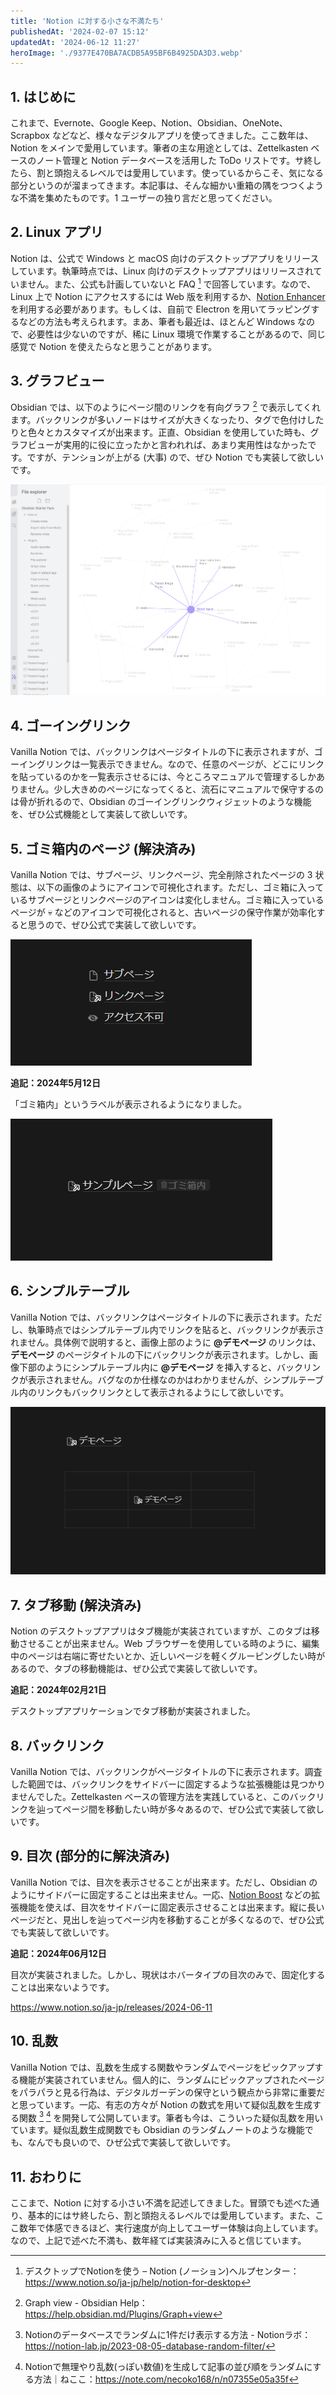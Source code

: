 ```yaml
---
title: 'Notion に対する小さな不満たち'
publishedAt: '2024-02-07 15:12'
updatedAt: '2024-06-12 11:27'
heroImage: './9377E470BA7ACDB5A95BF6B4925DA3D3.webp'
---
```


## 1. はじめに

これまで、Evernote、Google Keep、Notion、Obsidian、OneNote、Scrapbox などなど、様々なデジタルアプリを使ってきました。ここ数年は、Notion をメインで愛用しています。筆者の主な用途としては、Zettelkasten ベースのノート管理と Notion データベースを活用した ToDo リストです。サ終したら、割と頭抱えるレベルでは愛用しています。使っているからこそ、気になる部分というのが溜まってきます。本記事は、そんな細かい重箱の隅をつつくような不満を集めたものです。1 ユーザーの独り言だと思ってください。

## 2. Linux アプリ

Notion は、公式で Windows と macOS 向けのデスクトップアプリをリリースしています。執筆時点では、Linux 向けのデスクトップアプリはリリースされていません。また、公式も計画していないと FAQ [^4] で回答しています。なので、Linux 上で Notion にアクセスするには Web 版を利用するか、[Notion Enhancer](https://notion-enhancer.github.io/) を利用する必要があります。もしくは、自前で Electron を用いてラッピングするなどの方法も考えられます。まあ、筆者も最近は、ほとんど Windows なので、必要性は少ないのですが、稀に Linux 環境で作業することがあるので、同じ感覚で Notion を使えたらなと思うことがあります。

[^4]: デスクトップでNotionを使う – Notion (ノーション)ヘルプセンター：https://www.notion.so/ja-jp/help/notion-for-desktop

## 3. グラフビュー

Obsidian では、以下のようにページ間のリンクを有向グラフ [^3] で表示してくれます。バックリンクが多いノードはサイズが大きくなったり、タグで色付けしたりと色々とカスタマイズが出来ます。正直、Obsidian を使用していた時も、グラフビューが実用的に役に立ったかと言われれば、あまり実用性はなかったです。ですが、テンションが上がる (大事) ので、ぜひ Notion でも実装して欲しいです。

![](7C0132B2975A4ACE1922D4D2ED8FABBA.png)

[^3]: Graph view - Obsidian Help：https://help.obsidian.md/Plugins/Graph+view

## 4. ゴーイングリンク

Vanilla Notion では、バックリンクはページタイトルの下に表示されますが、ゴーイングリンクは一覧表示できません。なので、任意のページが、どこにリンクを貼っているのかを一覧表示させるには、今ところマニュアルで管理するしかありません。少し大きめのページになってくると、流石にマニュアルで保守するのは骨が折れるので、Obsidian のゴーイングリンクウィジェットのような機能を、ぜひ公式機能として実装して欲しいです。

## 5. ゴミ箱内のページ (解決済み)

Vanilla Notion では、サブページ、リンクページ、完全削除されたページの 3 状態は、以下の画像のようにアイコンで可視化されます。ただし、ゴミ箱に入っているサブページとリンクページのアイコンは変化しません。ゴミ箱に入っているページが 💀 などのアイコンで可視化されると、古いページの保守作業が効率化すると思うので、ぜひ公式で実装して欲しいです。

![](D867BE769AA65B31F2BB9723A6F35EB4.png)

**追記：2024年5月12日**

「ゴミ箱内」というラベルが表示されるようになりました。

![](88B9A6009D1AABF0ABF7D8EE26AECC08.png)

## 6. シンプルテーブル

Vanilla Notion では、バックリンクはページタイトルの下に表示されます。ただし、執筆時点ではシンプルテーブル内でリンクを貼ると、バックリンクが表示されません。具体例で説明すると、画像上部のように **@デモページ** のリンクは、**デモページ** のページタイトルの下にバックリンクが表示されます。しかし、画像下部のようにシンプルテーブル内に **@デモページ** を挿入すると、バックリンクが表示されません。バグなのか仕様なのかはわかりませんが、シンプルテーブル内のリンクもバックリンクとして表示されるようにして欲しいです。

![](FB7C9B5CFB2E801C9AF9AFB37EDFAF2A.png)

## 7. タブ移動 (解決済み)

Notion のデスクトップアプリはタブ機能が実装されていますが、このタブは移動させることが出来ません。Web ブラウザーを使用している時のように、編集中のページは右端に寄せたいとか、近しいページを軽くグルーピングしたい時があるので、タブの移動機能は、ぜひ公式で実装して欲しいです。

**追記：2024年02月21日**

デスクトップアプリケーションでタブ移動が実装されました。

## 8. バックリンク

Vanilla Notion では、バックリンクがページタイトルの下に表示されます。調査した範囲では、バックリンクをサイドバーに固定するような拡張機能は見つかりませんでした。Zettelkasten ベースの管理方法を実践していると、このバックリンクを辿ってページ間を移動したい時が多々あるので、ぜひ公式で実装して欲しいです。

## 9. 目次 (部分的に解決済み)

Vanilla Notion では、目次を表示させることが出来ます。ただし、Obsidian のようにサイドバーに固定することは出来ません。一応、[Notion Boost](https://gourav.io/notion-boost) などの拡張機能を使えば、目次をサイドバーに固定表示させることは出来ます。縦に長いページだと、見出しを辿ってページ内を移動することが多くなるので、ぜひ公式でも実装して欲しいです。

**追記：2024年06月12日**

目次が実装されました。しかし、現状はホバータイプの目次のみで、固定化することは出来ないようです。

https://www.notion.so/ja-jp/releases/2024-06-11

## 10. 乱数

Vanilla Notion では、乱数を生成する関数やランダムでページをピックアップする機能が実装されていません。個人的に、ランダムにピックアップされたページをパラパラと見る行為は、デジタルガーデンの保守という観点から非常に重要だと思っています。一応、有志の方々が Notion の数式を用いて疑似乱数を生成する関数 [^1] [^2] を開発して公開しています。筆者も今は、こういった疑似乱数を用いています。疑似乱数生成関数でも Obsidian のランダムノートのような機能でも、なんでも良いので、ひぜ公式で実装して欲しいです。

[^1]: Notionのデータベースでランダムに1件だけ表示する方法 - Notionラボ：https://notion-lab.jp/2023-08-05-database-random-filter/

[^2]: Notionで無理やり乱数(っぽい数値)を生成して記事の並び順をランダムにする方法｜ねここ：https://note.com/necoko168/n/n07355e05a35f

## 11. おわりに

ここまで、Notion に対する小さい不満を記述してきました。冒頭でも述べた通り、基本的にはサ終したら、割と頭抱えるレベルでは愛用しています。また、ここ数年で体感できるほど、実行速度が向上してユーザー体験は向上しています。なので、上記で述べた不満も、数年経てば実装済みに入ると信じています。
